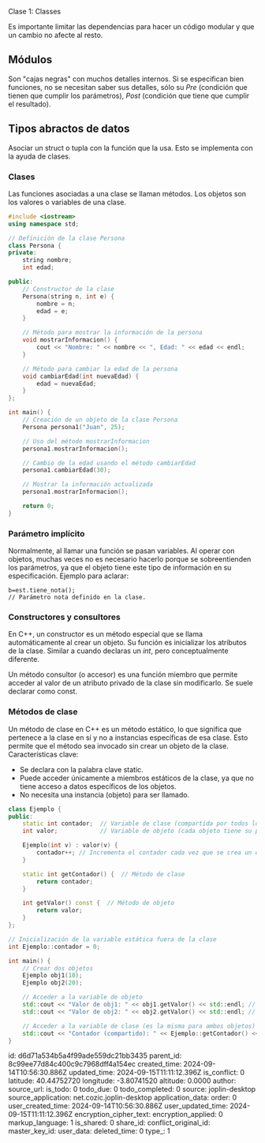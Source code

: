 Clase 1: Classes

Es importante limitar las dependencias para hacer un código modular y que un cambio no afecte al resto.
## Módulos
Son "cajas negras" con muchos detalles internos.
Si se especifican bien funciones, no se necesitan saber sus detalles, sólo su *Pre* (condición que tienen que cumplir los parámetros), *Post* (condición que tiene que cumplir el resultado).

## Tipos abractos de datos
Asociar un struct o tupla con la función que la usa. Esto se implementa con la ayuda de clases.
### Clases
Las funciones asociadas a una clase se llaman métodos. Los objetos son los valores o variables de una clase.
``` cpp
#include <iostream>
using namespace std;

// Definición de la clase Persona
class Persona {
private:
    string nombre;
    int edad;

public:
    // Constructor de la clase
    Persona(string n, int e) {
        nombre = n;
        edad = e;
    }

    // Método para mostrar la información de la persona
    void mostrarInformacion() {
        cout << "Nombre: " << nombre << ", Edad: " << edad << endl;
    }

    // Método para cambiar la edad de la persona
    void cambiarEdad(int nuevaEdad) {
        edad = nuevaEdad;
    }
};

int main() {
    // Creación de un objeto de la clase Persona
    Persona persona1("Juan", 25);

    // Uso del método mostrarInformacion
    persona1.mostrarInformacion();

    // Cambio de la edad usando el método cambiarEdad
    persona1.cambiarEdad(30);

    // Mostrar la información actualizada
    persona1.mostrarInformacion();

    return 0;
}
```
### Parámetro implícito
Normalmente, al llamar una función se pasan variables. Al operar con objetos, muchas veces no es necesario hacerlo porque se sobreentienden los parámetros, ya que el objeto tiene este tipo de información en su especificación.
Ejemplo para aclarar:
```
b=est.tiene_nota();
// Parámetro nota definido en la clase.
```
### Constructores y consultores
En C++, un constructor es un método especial que se llama automáticamente al crear un objeto. Su función es inicializar los atributos de la clase. Similar a cuando declaras un *int*, pero conceptualmente diferente.

Un método consultor (o accesor) es una función miembro que permite acceder al valor de un atributo privado de la clase sin modificarlo. Se suele declarar como const.

### Métodos de clase
Un método de clase en C++ es un método estático, lo que significa que pertenece a la clase en sí y no a instancias específicas de esa clase. Esto permite que el método sea invocado sin crear un objeto de la clase.
Características clave:

- Se declara con la palabra clave static.
- Puede acceder únicamente a miembros estáticos de la clase, ya que no tiene acceso a datos específicos de los objetos.
- No necesita una instancia (objeto) para ser llamado.

``` cpp
class Ejemplo {
public:
    static int contador;  // Variable de clase (compartida por todos los objetos)
    int valor;            // Variable de objeto (cada objeto tiene su propia copia)

    Ejemplo(int v) : valor(v) {
        contador++; // Incrementa el contador cada vez que se crea un objeto
    }

    static int getContador() {  // Método de clase
        return contador;
    }

    int getValor() const {  // Método de objeto
        return valor;
    }
};

// Inicialización de la variable estática fuera de la clase
int Ejemplo::contador = 0;

int main() {
    // Crear dos objetos
    Ejemplo obj1(10);
    Ejemplo obj2(20);

    // Acceder a la variable de objeto
    std::cout << "Valor de obj1: " << obj1.getValor() << std::endl; // Salida: 10
    std::cout << "Valor de obj2: " << obj2.getValor() << std::endl; // Salida: 20

    // Acceder a la variable de clase (es la misma para ambos objetos)
    std::cout << "Contador (compartido): " << Ejemplo::getContador() << std::endl; // Salida: 2
}

```

id: d6d71a534b5a4f99ade559dc21bb3435
parent_id: 8c99ee77d84c400c9c7968dff4a154ec
created_time: 2024-09-14T10:56:30.886Z
updated_time: 2024-09-15T11:11:12.396Z
is_conflict: 0
latitude: 40.44752720
longitude: -3.80741520
altitude: 0.0000
author: 
source_url: 
is_todo: 0
todo_due: 0
todo_completed: 0
source: joplin-desktop
source_application: net.cozic.joplin-desktop
application_data: 
order: 0
user_created_time: 2024-09-14T10:56:30.886Z
user_updated_time: 2024-09-15T11:11:12.396Z
encryption_cipher_text: 
encryption_applied: 0
markup_language: 1
is_shared: 0
share_id: 
conflict_original_id: 
master_key_id: 
user_data: 
deleted_time: 0
type_: 1